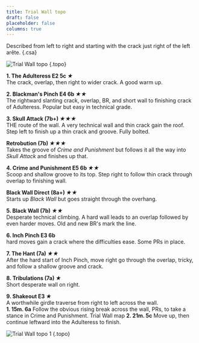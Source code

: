 ```yaml
---
title: Trial Wall topo
draft: false
placeholder: false
columns: true
---
```




Described from left to right and starting with the crack just right of the left arête.
{.csa}

![Trial Wall topo](/img/south-wales/the-gower/Trail-Wall-120-web.jpg)
{.topo}


**1. The Adulteress E2 5c *★***  
The crack, overlap, then right to wider crack. A good warm up.

**2. Blackman's Pinch E4 6b *★★***  
The rightward slanting crack, overlap, BR, and short wall to finishing crack of Adulteress. Popular but easy in technical grade.

**3. Skull Attack (7b+) *★★★***  
THE route of the wall. A very technical wall and thin crack gain the roof. Step left to finish up a thin crack and groove. Fully bolted.

**Retrobution (7b) *★★★***  
Takes the groove of _Crime and Punishment_ but follows it all the way into _Skull Attack_ and finishes up that.

**4. Crime and Punishment E5 6b *★★***  
Scoop and shallow groove to its top. Step right to follow thin crack through overlap to finishing wall.

**Black Wall Direct (8a+) *★★***  
Starts up _Black Wall_ but goes straight through the overhang.

**5. Black Wall (7b) *★★***  
Desperate technical climbing. A hard wall leads to an overlap followed by even harder moves. Old and new BR's mark the line.

**6. Inch Pinch E3 6b**  
hard moves gain a crack where the difficulties ease. Some PRs in place.

**7. The Hant (7a) *★★***  
After the hard start of Inch Pinch, move right go through the overlap, tricky, and follow a shallow groove and crack.

**8. Tribulations (7a) *★***  
Short desperate wall on right.

**9. Shakeout E3 *★***  
A worthwhile girdle traverse from right to left across the wall.  
**1.  15m. 6a** Follow the obvious rising break across the wall, PRs, to take a stance in Crime and Punishment.  Trial Wall map
**2.  21m. 5c** Move up, then continue leftward into the Adulteress to finish.


![Trial Wall topo 1](/img/south-wales/the-gower/TRIAL2.gif)
{.topo}